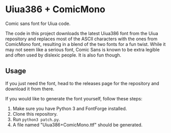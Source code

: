 # Uiua386 + ComicMono

Comic sans font for Uiua code.

The code in this project downloads the latest Uiua386 font from the Uiua repository and replaces most of the ASCII characters with the ones from ComicMono font, resulting in a blend of the two fonts for a fun twist. While it may not seem like a serious font, Comic Sans is known to be extra legible and often used by dislexic people. It is also fun though.

## Usage

If you just need the font, head to the releases page for the repository and download it from there.

If you would like to generate the font yourself, follow these steps:
1. Make sure you have Python 3 and FontForge installed.
2. Clone this repository.
3. Run `python3 patch.py`.
4. A file named "Uiua386+ComicMono.ttf" should be generated.